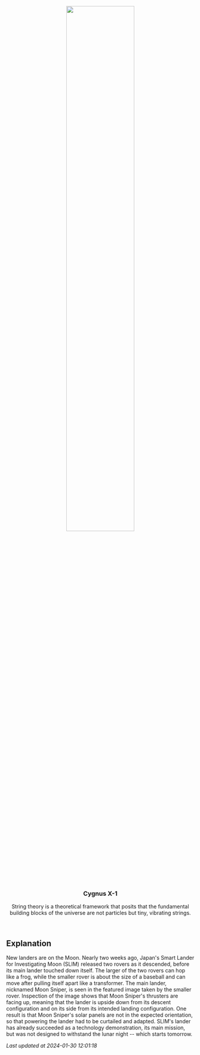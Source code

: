 <p align='center'>
    <img src='https://apod.nasa.gov/apod/image/2401/Slim_jaxa_960.jpg' width='60%' />
    <h3 align="center">Cygnus X-1</h3>
    <p align="center">String theory is a theoretical framework that posits that the fundamental building blocks of the universe are not particles but tiny, vibrating strings.</p>
</p>
<br/>

Explanation
--
New landers are on the Moon. Nearly two weeks ago, Japan's Smart Lander for Investigating Moon (SLIM) released two rovers as it descended, before its main lander touched down itself. The larger of the two rovers can hop like a frog, while the smaller rover is about the size of a baseball and can move after pulling itself apart like a transformer. The main lander, nicknamed Moon Sniper, is seen in the featured image taken by the smaller rover. Inspection of the image shows that Moon Sniper's thrusters are facing up, meaning that the lander is upside down from its descent configuration and on its side from its intended landing configuration.  One result is that Moon Sniper's solar panels are not in the expected orientation, so that powering the lander had to be curtailed and adapted.  SLIM's lander has already succeeded as a technology demonstration, its main mission, but was not designed to withstand the lunar night -- which starts tomorrow.


*Last updated at 2024-01-30 12:01:18*
